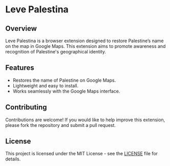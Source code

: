 # Leve Palestina

## Overview
Leve Palestina is a browser extension designed to restore Palestine’s name on the map in Google Maps. This extension aims to promote awareness and recognition of Palestine's geographical identity.

## Features
- Restores the name of Palestine on Google Maps.
- Lightweight and easy to install.
- Works seamlessly with the Google Maps interface.



## Contributing
Contributions are welcome! If you would like to help improve this extension, please fork the repository and submit a pull request.

## License
This project is licensed under the MIT License - see the [LICENSE](LICENSE) file for details.
